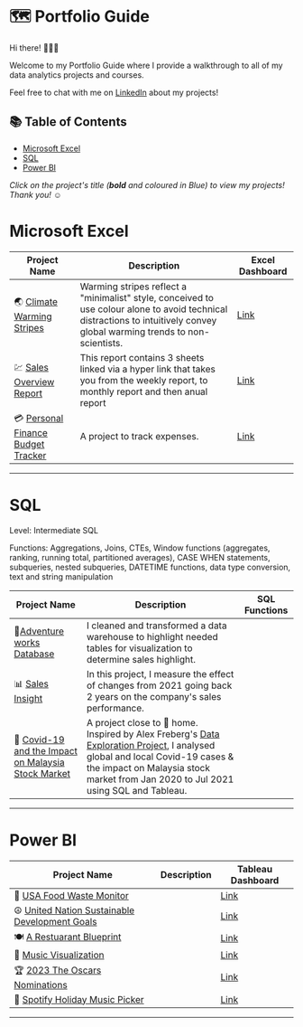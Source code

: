 # 🗺 Portfolio Guide

Hi there! 🙋🏻‍♀️

Welcome to my Portfolio Guide where I provide a walkthrough to all of my data analytics projects and courses.

Feel free to chat with me on [LinkedIn](inkedin.com/in/vera-ezinne-a66464209/) about my projects!

## 📚 Table of Contents
- [Microsoft Excel](#microsoft-excel)
- [SQL](#sql)
- [Power BI](#power-bi)

_Click on the project's title (**bold** and coloured in Blue) to view my projects! Thank you! ☺️_

# Microsoft Excel

| Project Name | Description | Excel Dashboard |
|---|---|---|
| 🌏 [Climate Warming Stripes](https://github.com/becomingtechsis/Excel-Dashboard/blob/main/Warming%20Stripe.xlsx) | Warming stripes reflect a "minimalist" style, conceived to use colour alone to avoid technical distractions to intuitively convey global warming trends to non-scientists. | [Link](https://github.com/becomingtechsis/Excel-Dashboard/blob/main/Warming%20Stripe.xlsx) |
| 💹 [Sales Overview Report](https://github.com/becomingtechsis/Excel-Dashboard/blob/main/Sales%20Report%20Dashboard.xlsx) | This report contains 3 sheets linked via a hyper link that takes you from the weekly report, to monthly report and then anual report | [Link](https://github.com/becomingtechsis/Excel-Dashboard/blob/main/Sales%20Report%20Dashboard.xlsx) |
| 💳 [Personal Finance Budget Tracker](https://github.com/becomingtechsis/Excel-Dashboard/blob/main/Personal%20Finance%20Tracker%20sheet.xlsx) | A project to track expenses. | [Link](https://github.com/becomingtechsis/Excel-Dashboard/blob/main/Personal%20Finance%20Tracker%20sheet.xlsx) |

***


# SQL

Level: Intermediate SQL

Functions: Aggregations, Joins, CTEs, Window functions (aggregates, ranking, running total, partitioned averages), CASE WHEN statements, subqueries, nested subqueries, DATETIME functions, data type conversion, text and string manipulation

| Project Name | Description | SQL Functions |
|---|---|---| 
| 🍜[Adventure works Database](https://github.com/katiehuangx/8-Week-SQL-Challenge/tree/main/Case%20Study%20%231%20-%20Danny's%20Diner) |I cleaned and transformed a data warehouse to highlight needed tables for visualization to determine sales highlight.  | |  
| 📊 [Sales Insight](https://github.com/katiehuangx/8-Week-SQL-Challenge/blob/main/Case%20Study%20%235%20-%20Data%20Mart) |In this project, I measure the effect of changes from 2021 going back 2 years on the company's sales performance. |  |  
| 🦠 [Covid-19 and the Impact on Malaysia Stock Market](#) | A project close to 🏡 home. Inspired by Alex Freberg's [Data Exploration Project](#), I analysed global and local Covid-19 cases & the impact on Malaysia stock market from Jan 2020 to Jul 2021 using SQL and Tableau. |  |

***

# Power BI

| Project Name | Description | Tableau Dashboard |
|---|---|---|
| 🍜 [USA Food Waste Monitor](https://github.com/becomingtechsis/United-States-Food-Waste-Monitor) |  | [Link](https://app.powerbi.com/view?r=eyJrIjoiNGFmOWY5YTYtNDBhMy00YTQ3LTkwNGEtYzQxZDYzMWY1MmU5IiwidCI6IjBjNWY4MTdjLTgyOWQtNDE2NC1iN2JlLWE4ZTg2ZDg1YjY5ZiJ9) |
| ☮ [United Nation Sustainable Development Goals](https://github.com/becomingtechsis/United-Nations-Sustainable-Development-Goals-2021) |  | [Link](https://app.powerbi.com/view?r=eyJrIjoiNmY3ZWVkMTktZjhmNy00ODdjLTlmYTMtMzJlNmYzMGEyYzJjIiwidCI6IjBjNWY4MTdjLTgyOWQtNDE2NC1iN2JlLWE4ZTg2ZDg1YjY5ZiJ9) |
| 🍽 [A Restuarant Blueprint](https://github.com/becomingtechsis/A-Restaurant-s-Blueprint) |  | [Link](https://app.powerbi.com/view?r=eyJrIjoiYWEzY2E2MjEtMzQ5NC00ZDNhLTlhYjgtM2M4ODY5MzdiZGUzIiwidCI6IjBjNWY4MTdjLTgyOWQtNDE2NC1iN2JlLWE4ZTg2ZDg1YjY5ZiJ9) |
| 🎼 [Music Visualization](https://github.com/becomingtechsis/Visualizing-Music) |  | [Link](https://app.powerbi.com/view?r=eyJrIjoiOTM3MTZkNzktNzA5MC00YzMzLTlhODEtNDFhYzdhNWFhOGJmIiwidCI6IjBjNWY4MTdjLTgyOWQtNDE2NC1iN2JlLWE4ZTg2ZDg1YjY5ZiJ9) |
| 🏆 [2023 The Oscars Nominations](https://github.com/katiehuangx/Maven-Unicorn-Challenge) |  | [Link](https://app.powerbi.com/view?r=eyJrIjoiNmJkNzAzMDctNzUxMy00YjhiLWFkMzktZjIzNDMyYjRlYjI3IiwidCI6IjBjNWY4MTdjLTgyOWQtNDE2NC1iN2JlLWE4ZTg2ZDg1YjY5ZiJ9) |
| 🎵 [Spotify Holiday Music Picker](https://github.com/katiehuangx/Maven-Unicorn-Challenge) |  | [Link](https://public.tableau.com/app/profile/katie.huang/viz/UnicornCompanies_16502745371460/Unicorns?publish=yes) |

***

